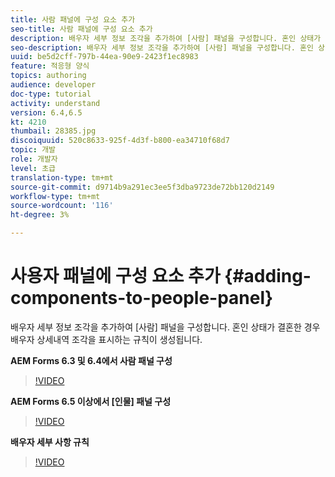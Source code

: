 ```yaml
---
title: 사람 패널에 구성 요소 추가
seo-title: 사람 패널에 구성 요소 추가
description: 배우자 세부 정보 조각을 추가하여 [사람] 패널을 구성합니다. 혼인 상태가 결혼한 경우 배우자 상세내역 조각을 표시하는 규칙이 생성됩니다.
seo-description: 배우자 세부 정보 조각을 추가하여 [사람] 패널을 구성합니다. 혼인 상태가 결혼한 경우 배우자 상세내역 조각을 표시하는 규칙이 생성됩니다.
uuid: be5d2cff-797b-44ea-90e9-2423f1ec8983
feature: 적응형 양식
topics: authoring
audience: developer
doc-type: tutorial
activity: understand
version: 6.4,6.5
kt: 4210
thumbail: 28385.jpg
discoiquuid: 520c8633-925f-4d3f-b800-ea34710f68d7
topic: 개발
role: 개발자
level: 초급
translation-type: tm+mt
source-git-commit: d9714b9a291ec3ee5f3dba9723de72bb120d2149
workflow-type: tm+mt
source-wordcount: '116'
ht-degree: 3%

---
```



# 사용자 패널에 구성 요소 추가 {#adding-components-to-people-panel}

배우자 세부 정보 조각을 추가하여 [사람] 패널을 구성합니다. 혼인 상태가 결혼한 경우 배우자 상세내역 조각을 표시하는 규칙이 생성됩니다.

**AEM Forms 6.3 및 6.4에서 사람 패널 구성**

>[!VIDEO](https://video.tv.adobe.com/v/22193?quality=9&learn=on)

**AEM Forms 6.5 이상에서 [인물] 패널 구성**

>[!VIDEO](https://video.tv.adobe.com/v/28385)

**배우자 세부 사항 규칙**

>[!VIDEO](https://video.tv.adobe.com/v/22195?quality=9&learn=on)





